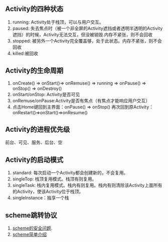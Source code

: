 ## Activity的四种状态
1. running: Activity处于栈顶，可以与用户交互。
2. paused: 失去焦点时（被一个非全屏的Activity遮挡或者透明半透明的Activity遮挡）的时候，Activity无法交互，但没被销毁.内存不紧张，则不会回收
3. stopped: 被另外一个Activity完全覆盖够，处于此状态。内存不紧张，则不会回收
4. killed:被回收
## Activity的生命周期
1. onCreate() => onStart()=> onRemuse() => running => onPause() => onStop() => onDestroy()
2. onStart/onStop: Activity是否可见
3. onRemuse/onPause:Activity是否有焦点（有焦点才能响应用户交互）
4. 点击Home键回到主界面：onPause() => onStop()   再次回到原Activity： onRestart()=>onStart()=>onResume()
## Activity的进程优先级
前台、可见、服务、后台、空

## Activity的启动模式
1. standard: 每次启动一个Activity都会创建新的，不会复用。
2. singleTop: 栈顶复用模式。栈顶有则复用。
3. singleTask: 栈内复用模式。栈内有则复用。栈内有则清除该Activity上面所有的Activity，使该Activity位于栈顶。
4. singleInstance：独享一个栈

## scheme跳转协议
1. [scheme的安全问题](https://segmentfault.com/a/1190000007747812).
2. [scheme简单介绍](http://blog.csdn.net/lishuiyuntian/article/details/77477756)
